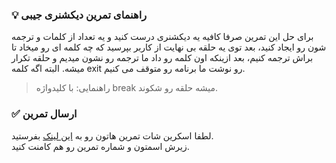 ### 💡 راهنمای تمرین دیکشنری جیبی

برای حل این تمرین صرفا کافیه یه دیکشنری درست کنید و یه تعداد از کلمات و ترجمه شون رو ایجاد کنید، بعد توی یه حلقه بی نهایت از کاربر بپرسید که چه کلمه ای رو میخاد تا براش ترجمه کنیم، بعد ازینکه اون کلمه رو داد ما ترجمه رو نشون میدیم و حلقه تکرار میشه. البته اگه کلمه exit رو نوشت ما برنامه رو متوقف می کنیم.

> راهنمایی: با کلیدواژه break میشه حلقه رو شکوند.

### ✅ ارسال تمرین

لطفا اسکرین شات تمرین هاتون رو به [این لینک](https://github.com/hayyaun/kids/discussions/4) بفرستید.  
زیرش اسمتون و شماره تمرین رو هم کامنت کنید.

